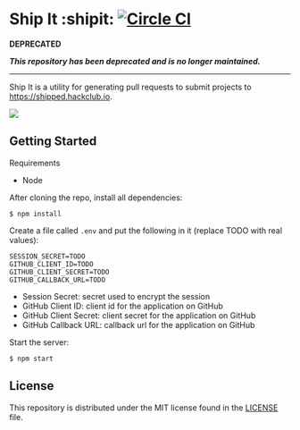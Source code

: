 # Ship It :shipit: [![Circle CI](https://circleci.com/gh/hackclub/shipit.svg?style=svg)](https://circleci.com/gh/hackclub/shipit)

**DEPRECATED**

_**This repository has been deprecated and is no longer maintained.**_

---

Ship It is a utility for generating pull requests to submit projects to
https://shipped.hackclub.io.

![](http://i.imgur.com/NJmlsS6.jpg)

## Getting Started

Requirements

* Node

After cloning the repo, install all dependencies:

    $ npm install

Create a file called `.env` and put the following in it (replace TODO with real
values):

```
SESSION_SECRET=TODO
GITHUB_CLIENT_ID=TODO
GITHUB_CLIENT_SECRET=TODO
GITHUB_CALLBACK_URL=TODO
```

* Session Secret: secret used to encrypt the session
* GitHub Client ID: client id for the application on GitHub
* GitHub Client Secret: client secret for the application on GitHub
* GitHub Callback URL: callback url for the application on GitHub

Start the server:

    $ npm start

## License

This repository is distributed under the MIT license found in the
[LICENSE](./LICENSE) file.
